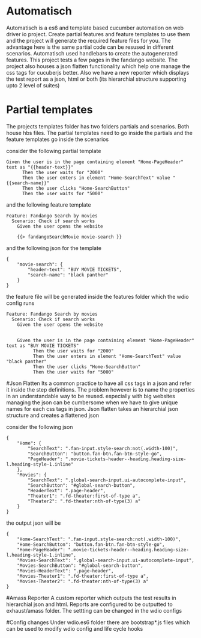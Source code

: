 # Automatisch

Automatisch is a es6 and template based cucumber automation on web driver io project. Create partial features and feature templates to use them and the project will generate the required feature files for you. The advantage here is the same partial code can be resused in different scenarios. Automatisch used handlebars to create the autogenerated features. This project tests a few pages in the fandango website. The project also houses a json flatten functionality which help one manage the css tags for cucuberjs better. Also we have a new reporter which displays the test report as a json, html or both (its hierarchial structure supporting upto 2 level of suites)

# Partial templates
The projects templates folder has two folders partials and scenarios. Both house hbs files. The partial templates need to go inside the partials and the feature templates go inside the scenarios

consider the following partial template
```shell
Given the user is in the page containing element "Home-PageHeader" text as "{{header-text}}"
      Then the user waits for "2000"
      Then the user enters in element "Home-SearchText" value "{{search-name}}" 
      Then the user clicks "Home-SearchButton"
      Then the user waits for "5000"
```

and the following feature template
```shell
Feature: Fandango Search by movies
  Scenario: Check if search works
    Given the user opens the website
    
    {{> fandangoSearchMovie movie-search }}
```

and the following json for the template
```shell
{
    "movie-search": {
        "header-text": "BUY MOVIE TICKETS",
        "search-name": "black panther"
    }
}
```

the feature file will be generated inside the features folder which the wdio config runs
```shell
Feature: Fandango Search by movies
  Scenario: Check if search works
    Given the user opens the website
    
    
    Given the user is in the page containing element "Home-PageHeader" text as "BUY MOVIE TICKETS"
          Then the user waits for "2000"
          Then the user enters in element "Home-SearchText" value "black panther" 
          Then the user clicks "Home-SearchButton"
          Then the user waits for "5000"
```

#Json Flatten
Its a common practice to have all css tags in a json and refer it inside the step definitions. The problem however is to name the properties in an understandable way to be reused. especially with big websites managing the json can be cumbersome when we have to give unique names for each css tags in json. Json flatten takes an hierarchial json structure and creates a flattened json

consider the following json
```shell
{
    "Home": {
        "SearchText": ".fan-input.style-search:not(.width-100)",
        "SearchButton": "button.fan-btn.fan-btn-style-go",
        "PageHeader": ".movie-tickets-header--heading.heading-size-l.heading-style-1.inline"
    },
    "Movies": {
        "SearchText": ".global-search-input.ui-autocomplete-input",
        "SearchButton": "#global-search-button",
        "HeaderText": ".page-header",
        "Theater1": ".fd-theater:first-of-type a",
        "Theater2": ".fd-theater:nth-of-type(3) a"
    }
}
```

the output json will be
```shell
{
    "Home-SearchText": ".fan-input.style-search:not(.width-100)",
    "Home-SearchButton": "button.fan-btn.fan-btn-style-go",
    "Home-PageHeader": ".movie-tickets-header--heading.heading-size-l.heading-style-1.inline",
    "Movies-SearchText": ".global-search-input.ui-autocomplete-input",
    "Movies-SearchButton": "#global-search-button",
    "Movies-HeaderText": ".page-header",
    "Movies-Theater1": ".fd-theater:first-of-type a",
    "Movies-Theater2": ".fd-theater:nth-of-type(3) a"
}
```

#Amass Reporter
A custom reporter which outputs the test results in hierarchial json and html. Reports are configured to be outputted to exhaust/amass folder. The settting can be changed in the wdio configs

#Config changes
Under wdio.es6 folder there are bootstrap*.js files which can be used to modify wdio config and life cycle hooks

